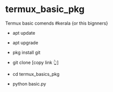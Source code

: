 # termux_basic_pkg
Termux basic comends #kerala 
{or this bignners} 

- apt update

- apt upgrade

- pkg install git

- git clone [copy link 👆]

- cd termux_basics_pkg

- python basic.py

<!---

shiru313/shiru313 is a ✨ special ✨ repository because its `README.md` (this file) appears on your GitHub profile.

You can click the Preview link to take a look at your changes.

--->


